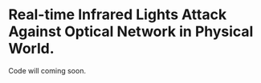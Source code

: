 # Real-time Infrared Lights Attack Against Optical Network in Physical World.

Code will coming soon.
